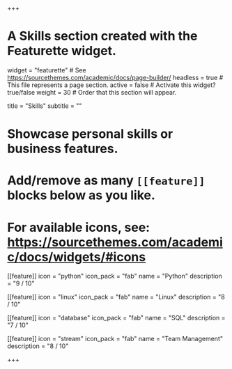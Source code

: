 +++
# A Skills section created with the Featurette widget.
widget = "featurette"  # See https://sourcethemes.com/academic/docs/page-builder/
headless = true  # This file represents a page section.
active = false  # Activate this widget? true/false
weight = 30  # Order that this section will appear.

title = "Skills"
subtitle = ""

# Showcase personal skills or business features.
#
# Add/remove as many `[[feature]]` blocks below as you like.
#
# For available icons, see: https://sourcethemes.com/academic/docs/widgets/#icons

[[feature]]
  icon = "python"
  icon_pack = "fab"
  name = "Python"
  description = "9 / 10"

[[feature]]
  icon = "linux"
  icon_pack = "fab"
  name = "Linux"
  description = "8 / 10"

[[feature]]
  icon = "database"
  icon_pack = "fab"
  name = "SQL"
  description = "7 / 10"  

[[feature]]
  icon = "stream"
  icon_pack = "fab"
  name = "Team Management"
  description = "8 / 10"


+++
